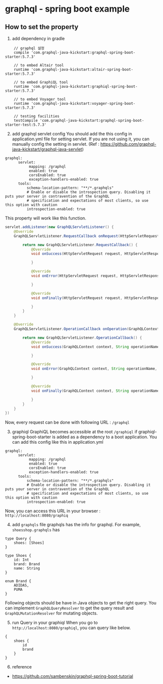 # graphql - spring boot example

## How to set the property

1. add dependency in gradle

```
    // graphql 설정
    compile 'com.graphql-java-kickstart:graphql-spring-boot-starter:5.7.3'

    // to embed Altair tool
    runtime 'com.graphql-java-kickstart:altair-spring-boot-starter:5.7.3'

    // to embed GraphiQL tool
    runtime 'com.graphql-java-kickstart:graphiql-spring-boot-starter:5.7.3'

    // to embed Voyager tool
    runtime 'com.graphql-java-kickstart:voyager-spring-boot-starter:5.7.3'

    // testing facilities
    testCompile 'com.graphql-java-kickstart:graphql-spring-boot-starter-test:5.7.3'
```

2. add graphql servlet config
You should add the this config in application.yml file for setting servlet. If you are not using it, you can manually config the setting in servlet. (Ref : https://github.com/graphql-java-kickstart/graphql-java-servlet) 

```
graphql:
      servlet:
           mapping: /graphql
           enabled: true
           corsEnabled: true
           exception-handlers-enabled: true
      tools:
          schema-location-pattern: "**/*.graphqls"
          # Enable or disable the introspection query. Disabling it puts your server in contravention of the GraphQL
          # specification and expectations of most clients, so use this option with caution
          introspection-enabled: true
```

This property will work like this function.

```java
servlet.addListener(new GraphQLServletListener() {
    @Override
    GraphQLServletListener.RequestCallback onRequest(HttpServletRequest request, HttpServletResponse response) {

        return new GraphQLServletListener.RequestCallback() {
            @Override
            void onSuccess(HttpServletRequest request, HttpServletResponse response) {

            }

            @Override
            void onError(HttpServletRequest request, HttpServletResponse response, Throwable throwable) {

            }

            @Override
            void onFinally(HttpServletRequest request, HttpServletResponse response) {

            }
        }
    }

    @Override
    GraphQLServletListener.OperationCallback onOperation(GraphQLContext context, String operationName, String query, Map<String, Object> variables) {

        return new GraphQLServletListener.OperationCallback() {
            @Override
            void onSuccess(GraphQLContext context, String operationName, String query, Map<String, Object> variables, Object data) {

            }

            @Override
            void onError(GraphQLContext context, String operationName, String query, Map<String, Object> variables, Object data, List<GraphQLError> errors) {

            }

            @Override
            void onFinally(GraphQLContext context, String operationName, String query, Map<String, Object> variables, Object data) {

            }
        }
    }
})
```

Now, every request can be done with following URL : `/graphql`

3. graphiql
GraphiQL becomes accessible at the root `/graphiql` if graphiql-spring-boot-starter is added as a dependency to a boot application. You can add this config like this in application.yml

```
graphql:
      servlet:
           mapping: /graphql
           enabled: true
           corsEnabled: true
           exception-handlers-enabled: true
      tools:
          schema-location-pattern: "**/*.graphqls"
          # Enable or disable the introspection query. Disabling it puts your server in contravention of the GraphQL
          # specification and expectations of most clients, so use this option with caution
          introspection-enabled: true
```

Now, you can access this URL in your browser : `http://localhost:8080/graphiq`

4. add `graphqls` file
graphqls has the info for graphql. For example, `shoesshop.graphqls` has

```
type Query {
    shoes: [Shoes]
}

type Shoes {
    id: Int
    brand: Brand
    name: String
}

enum Brand {
    ADIDAS,
    PUMA
}
```

Following objects should be have in Java objects to get the right query.
You can implement `GraphQLQueryResolver` to get the query result and `GraphQLMutationResolver` for mutating objects.

5. run Query in your graphiql
When you go to `http://localhost:8080/graphiql`, you can query like below.

```
{
    shoes {
        id
        brand
    }
}
```

6. reference
* https://github.com/sambenskin/graphql-spring-boot-tutorial
